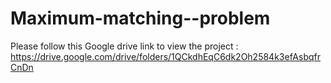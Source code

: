 # Maximum-matching--problem

Please follow this Google drive link to view the project : <https://drive.google.com/drive/folders/1QCkdhEqC6dk2Oh2584k3efAsbqfrCnDn>
